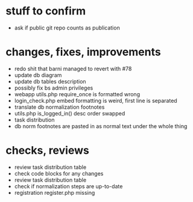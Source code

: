 # stuff to confirm
- ask if public git repo counts as publication

# changes, fixes, improvements
- redo shit that barni managed to revert with #78
- update db diagram
- update db tables description
- possibly fix bs admin privileges
- webapp utils.php require_once is formatted wrong
- login_check.php embed formatting is weird, first line is separated
- translate db normalization footnotes
- utils.php is_logged_in() desc order swapped
- task distribution
- db norm footnotes are pasted in as normal text under the whole thing

# checks, reviews
- review task distribution table
- check code blocks for any changes
- review task distribution table
- check if normalization steps are up-to-date
- registration register.php missing
